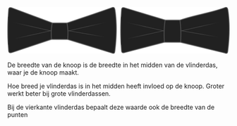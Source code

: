 ![Breedte knoop](knotwidth.svg)

De breedte van de knoop is de breedte in het midden van de vlinderdas, waar je de knoop maakt.

Hoe breed je vlinderdas is in het midden heeft invloed op de knoop. Groter werkt beter bij grote vlinderdassen.

<Note>

Bij de vierkante vlinderdas bepaalt deze waarde ook de breedte van de punten

</Note>
